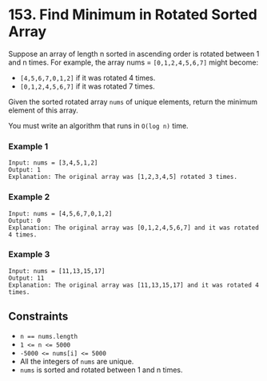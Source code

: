 # 153. Find Minimum in Rotated Sorted Array

Suppose an array of length n sorted in ascending order is rotated 
between 1 and n times. For example, the array nums = `[0,1,2,4,5,6,7]` might 
become:
* `[4,5,6,7,0,1,2]` if it was rotated 4 times.
* `[0,1,2,4,5,6,7]` if it was rotated 7 times.

Given the sorted rotated array `nums` of unique elements, 
return the minimum element of this array.

You must write an algorithm that runs in `O(log n)` time.


### Example 1
```
Input: nums = [3,4,5,1,2]
Output: 1
Explanation: The original array was [1,2,3,4,5] rotated 3 times.
```

### Example 2
```
Input: nums = [4,5,6,7,0,1,2]
Output: 0
Explanation: The original array was [0,1,2,4,5,6,7] and it was rotated 4 times.
```

### Example 3
```
Input: nums = [11,13,15,17]
Output: 11
Explanation: The original array was [11,13,15,17] and it was rotated 4 times. 
```

## Constraints 
* `n == nums.length`
* `1 <= n <= 5000`
* `-5000 <= nums[i] <= 5000`
* All the integers of `nums` are unique.
* `nums` is sorted and rotated between 1 and n times.
